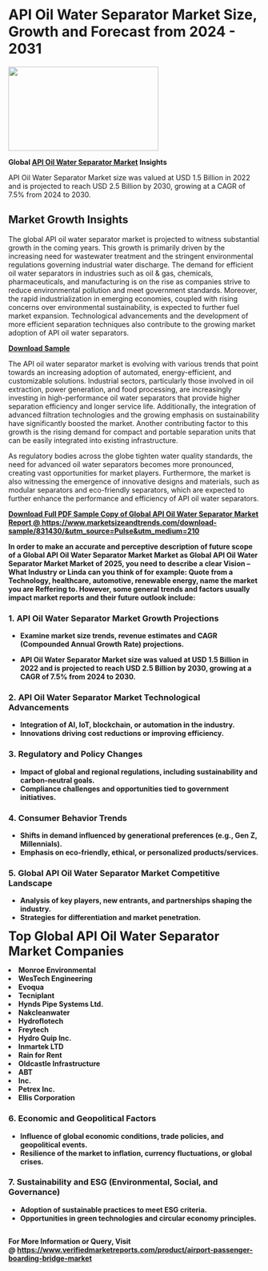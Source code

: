 <H1>API Oil Water Separator Market Size, Growth and Forecast from 2024 - 2031</H1><img class="aligncenter size-medium wp-image-584254" src="https://thirdeyenews.in/wp-content/uploads/2024/09/Global-Market-Research-300x168.jpeg" alt="" width="300" height="168" /><p><strong>Global&nbsp;<a href="https://www.marketsizeandtrends.com/download-sample/831430/&amp;utm_source=Pulse&amp;utm_medium=210">API Oil Water Separator Market</a> Insights</strong></p><p>API Oil Water Separator Market size was valued at USD 1.5 Billion in 2022 and is projected to reach USD 2.5 Billion by 2030, growing at a CAGR of 7.5% from 2024 to 2030.</p><p><h2>Market Growth Insights</h2> <p>The global API oil water separator market is projected to witness substantial growth in the coming years. This growth is primarily driven by the increasing need for wastewater treatment and the stringent environmental regulations governing industrial water discharge. The demand for efficient oil water separators in industries such as oil & gas, chemicals, pharmaceuticals, and manufacturing is on the rise as companies strive to reduce environmental pollution and meet government standards. Moreover, the rapid industrialization in emerging economies, coupled with rising concerns over environmental sustainability, is expected to further fuel market expansion. Technological advancements and the development of more efficient separation techniques also contribute to the growing market adoption of API oil water separators.</p> <p><strong><a href="#">Download Sample</a></strong></p> <p>The API oil water separator market is evolving with various trends that point towards an increasing adoption of automated, energy-efficient, and customizable solutions. Industrial sectors, particularly those involved in oil extraction, power generation, and food processing, are increasingly investing in high-performance oil water separators that provide higher separation efficiency and longer service life. Additionally, the integration of advanced filtration technologies and the growing emphasis on sustainability have significantly boosted the market. Another contributing factor to this growth is the rising demand for compact and portable separation units that can be easily integrated into existing infrastructure.</p> <p>As regulatory bodies across the globe tighten water quality standards, the need for advanced oil water separators becomes more pronounced, creating vast opportunities for market players. Furthermore, the market is also witnessing the emergence of innovative designs and materials, such as modular separators and eco-friendly separators, which are expected to further enhance the performance and efficiency of API oil water separators.</p> <p><strong><a href="#"></p><p><span class=""><strong>Download Full PDF Sample Copy of Global API Oil Water Separator Market Report</strong> @ <a href="https://www.marketsizeandtrends.com/download-sample/831430/&amp;utm_source=Pulse&amp;utm_medium=210" target="_blank">https://www.marketsizeandtrends.com/download-sample/831430/&amp;utm_source=Pulse&amp;utm_medium=210</a></span></p><p>In order to make an accurate and perceptive description of future scope of a Global&nbsp;API Oil Water Separator Market Market as Global&nbsp;API Oil Water Separator Market Market of 2025, you need to describe a clear Vision &ndash; What Industry or Linda can you think of for example: Quote from a Technology, healthcare, automotive, renewable energy, name the market you are Reffering to. However, some general trends and factors usually impact market reports and their future outlook include:</p><h3>1.&nbsp;<strong>API Oil Water Separator Market Growth Projections</strong></h3><ul><li>Examine market size trends, revenue estimates and CAGR (Compounded Annual Growth Rate) projections.</li><li><p>API Oil Water Separator Market size was valued at USD 1.5 Billion in 2022 and is projected to reach USD 2.5 Billion by 2030, growing at a CAGR of 7.5% from 2024 to 2030.</p></li></ul><h3>2.&nbsp;<strong>API Oil Water Separator Market Technological Advancements</strong></h3><ul><li>Integration of AI, IoT, blockchain, or automation in the industry.</li><li>Innovations driving cost reductions or improving efficiency.</li></ul><h3>3.&nbsp;<strong>Regulatory and Policy Changes</strong></h3><ul><li>Impact of global and regional regulations, including sustainability and carbon-neutral goals.</li><li>Compliance challenges and opportunities tied to government initiatives.</li></ul><h3>4.&nbsp;<strong>Consumer Behavior Trends</strong></h3><ul><li>Shifts in demand influenced by generational preferences (e.g., Gen Z, Millennials).</li><li>Emphasis on eco-friendly, ethical, or personalized products/services.</li></ul><h3>5.&nbsp;<strong>Global API Oil Water Separator Market Competitive Landscape</strong></h3><ul><li>Analysis of key players, new entrants, and partnerships shaping the industry.</li><li>Strategies for differentiation and market penetration.</li></ul><p data-pm-slice="1 1 []"><span style="color: inherit; font-family: inherit; font-size: 25px;">Top Global API Oil Water Separator Market Companies</span></p><div class="" data-test-id=""><p><li>Monroe Environmental</li><li> WesTech Engineering</li><li> Evoqua</li><li> Tecniplant</li><li> Hynds Pipe Systems Ltd.</li><li> Nakcleanwater</li><li> Hydroflotech</li><li> Freytech</li><li> Hydro Quip Inc.</li><li> Inmartek LTD</li><li> Rain for Rent</li><li> Oldcastle Infrastructure</li><li> ABT</li><li> Inc.</li><li> Petrex Inc.</li><li> Ellis Corporation</li></p></div><h3>6.&nbsp;<strong>Economic and Geopolitical Factors</strong></h3><ul><li>Influence of global economic conditions, trade policies, and geopolitical events.</li><li>Resilience of the market to inflation, currency fluctuations, or global crises.</li></ul><h3>7.&nbsp;<strong>Sustainability and ESG (Environmental, Social, and Governance)</strong></h3><ul><li>Adoption of sustainable practices to meet ESG criteria.</li><li>Opportunities in green technologies and circular economy principles.</li></ul><h2><strong style="font-size: 14px;">For More Information or Query, Visit @&nbsp;</strong><a style="background-color: #ffffff; font-size: 14px;" href="https://www.marketsizeandtrends.com/report/api-oil-water-separator-market/" target="_blank">https://www.verifiedmarketreports.com/product/airport-passenger-boarding-bridge-market</a></h2>
